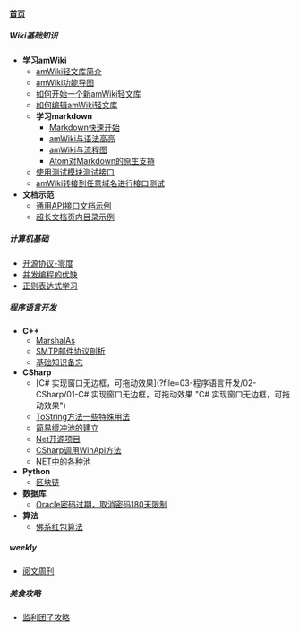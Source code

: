 
#### [首页](?file=home-首页)

##### Wiki基础知识
- **学习amWiki**
    - [amWiki轻文库简介](?file=01-Wiki基础知识/1-学习amWiki/01-amWiki轻文库简介 "amWiki轻文库简介")
    - [amWiki功能导图](?file=01-Wiki基础知识/1-学习amWiki/02-amWiki功能导图 "amWiki功能导图")
    - [如何开始一个新amWiki轻文库](?file=01-Wiki基础知识/1-学习amWiki/03-如何开始一个新amWiki轻文库 "如何开始一个新amWiki轻文库")
    - [如何编辑amWiki轻文库](?file=01-Wiki基础知识/1-学习amWiki/04-如何编辑amWiki轻文库 "如何编辑amWiki轻文库")
    - **学习markdown**
        - [Markdown快速开始](?file=01-Wiki基础知识/1-学习amWiki/05-学习markdown/01-Markdown快速开始 "Markdown快速开始")
        - [amWiki与语法高亮](?file=01-Wiki基础知识/1-学习amWiki/05-学习markdown/02-amWiki与语法高亮 "amWiki与语法高亮")
        - [amWiki与流程图](?file=01-Wiki基础知识/1-学习amWiki/05-学习markdown/03-amWiki与流程图 "amWiki与流程图")
        - [Atom对Markdown的原生支持](?file=01-Wiki基础知识/1-学习amWiki/05-学习markdown/05-Atom对Markdown的原生支持 "Atom对Markdown的原生支持")
    - [使用测试模块测试接口](?file=01-Wiki基础知识/1-学习amWiki/06-使用测试模块测试接口 "使用测试模块测试接口")
    - [amWiki转接到任意域名进行接口测试](?file=01-Wiki基础知识/1-学习amWiki/07-amWiki转接到任意域名进行接口测试 "amWiki转接到任意域名进行接口测试")
- **文档示范**
    - [通用API接口文档示例](?file=01-Wiki基础知识/2-文档示范/001-通用API接口文档示例 "通用API接口文档示例")
    - [超长文档页内目录示例](?file=01-Wiki基础知识/2-文档示范/002-超长文档页内目录示例 "超长文档页内目录示例")

##### 计算机基础
- [开源协议-零度](?file=02-计算机基础/01-开源协议-零度 "开源协议-零度")
- [并发编程的优缺](?file=02-计算机基础/02-并发编程的优缺 "并发编程的优缺")
- [正则表达式学习](?file=02-计算机基础/03-正则表达式学习 "正则表达式学习")

##### 程序语言开发
- **C++**
    - [MarshalAs](?file=03-程序语言开发/01-C++/01-MarshalAs "MarshalAs")
    - [SMTP邮件协议剖析](?file=03-程序语言开发/01-C++/02-SMTP邮件协议剖析 "SMTP邮件协议剖析")
    - [基础知识备忘](?file=03-程序语言开发/01-C++/03-基础知识备忘 "基础知识备忘")
- **CSharp**
    - [C# 实现窗口无边框，可拖动效果](?file=03-程序语言开发/02-CSharp/01-C# 实现窗口无边框，可拖动效果 "C# 实现窗口无边框，可拖动效果")
    - [ToString方法一些特殊用法](?file=03-程序语言开发/02-CSharp/02-ToString方法一些特殊用法 "ToString方法一些特殊用法")
    - [简易缓冲池的建立](?file=03-程序语言开发/02-CSharp/03-简易缓冲池的建立 "简易缓冲池的建立")
    - [Net开源项目](?file=03-程序语言开发/02-CSharp/04-Net开源项目 "Net开源项目")
    - [CSharp调用WinApi方法](?file=03-程序语言开发/02-CSharp/05-CSharp调用WinApi方法 "CSharp调用WinApi方法")
    - [NET中的各种池](?file=03-程序语言开发/02-CSharp/06-NET中的各种池 "NET中的各种池")
- **Python**
    - [区块链](?file=03-程序语言开发/04-Python/01-区块链 "区块链")
- **数据库**
    - [Oracle密码过期，取消密码180天限制](?file=03-程序语言开发/05-数据库/01-Oracle密码过期，取消密码180天限制 "Oracle密码过期，取消密码180天限制")
- **算法**
    - [佛系红包算法](?file=03-程序语言开发/06-算法/01-佛系红包算法 "佛系红包算法")

##### weekly
- [阅文周刊](?file=04-weekly/01-阅文周刊 "阅文周刊")

##### 美食攻略
- [监利团子攻略](?file=05-美食攻略/01-监利团子攻略 "监利团子攻略")
